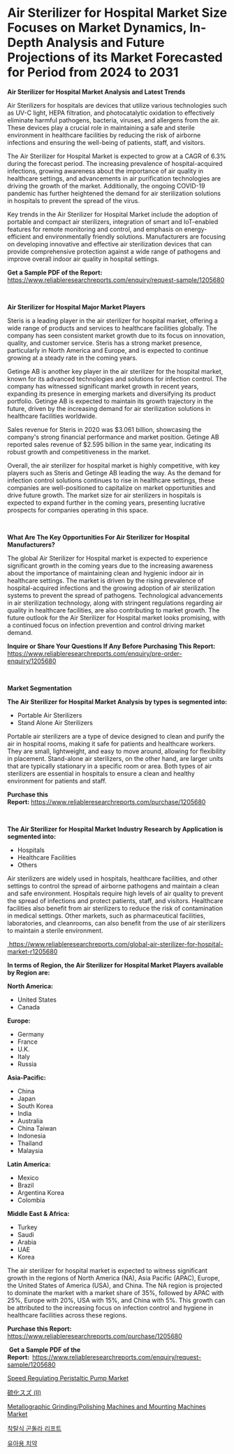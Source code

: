 <p><h1>Air Sterilizer for Hospital Market Size Focuses on Market Dynamics, In-Depth Analysis and Future Projections of its Market Forecasted for Period from 2024 to 2031</h1></p><p><strong>Air Sterilizer for Hospital Market Analysis and Latest Trends</strong></p>
<p><p>Air Sterilizers for hospitals are devices that utilize various technologies such as UV-C light, HEPA filtration, and photocatalytic oxidation to effectively eliminate harmful pathogens, bacteria, viruses, and allergens from the air. These devices play a crucial role in maintaining a safe and sterile environment in healthcare facilities by reducing the risk of airborne infections and ensuring the well-being of patients, staff, and visitors.</p><p>The Air Sterilizer for Hospital Market is expected to grow at a CAGR of 6.3% during the forecast period. The increasing prevalence of hospital-acquired infections, growing awareness about the importance of air quality in healthcare settings, and advancements in air purification technologies are driving the growth of the market. Additionally, the ongoing COVID-19 pandemic has further heightened the demand for air sterilization solutions in hospitals to prevent the spread of the virus.</p><p>Key trends in the Air Sterilizer for Hospital Market include the adoption of portable and compact air sterilizers, integration of smart and IoT-enabled features for remote monitoring and control, and emphasis on energy-efficient and environmentally friendly solutions. Manufacturers are focusing on developing innovative and effective air sterilization devices that can provide comprehensive protection against a wide range of pathogens and improve overall indoor air quality in hospital settings.</p></p>
<p><strong>Get a Sample PDF of the Report:&nbsp;</strong> <a href="https://www.reliableresearchreports.com/enquiry/request-sample/1205680">https://www.reliableresearchreports.com/enquiry/request-sample/1205680</a></p>
<p>&nbsp;</p>
<p><strong>Air Sterilizer for Hospital Major Market Players</strong></p>
<p><p>Steris is a leading player in the air sterilizer for hospital market, offering a wide range of products and services to healthcare facilities globally. The company has seen consistent market growth due to its focus on innovation, quality, and customer service. Steris has a strong market presence, particularly in North America and Europe, and is expected to continue growing at a steady rate in the coming years.</p><p>Getinge AB is another key player in the air sterilizer for the hospital market, known for its advanced technologies and solutions for infection control. The company has witnessed significant market growth in recent years, expanding its presence in emerging markets and diversifying its product portfolio. Getinge AB is expected to maintain its growth trajectory in the future, driven by the increasing demand for air sterilization solutions in healthcare facilities worldwide.</p><p>Sales revenue for Steris in 2020 was $3.061 billion, showcasing the company's strong financial performance and market position. Getinge AB reported sales revenue of $2.595 billion in the same year, indicating its robust growth and competitiveness in the market.</p><p>Overall, the air sterilizer for hospital market is highly competitive, with key players such as Steris and Getinge AB leading the way. As the demand for infection control solutions continues to rise in healthcare settings, these companies are well-positioned to capitalize on market opportunities and drive future growth. The market size for air sterilizers in hospitals is expected to expand further in the coming years, presenting lucrative prospects for companies operating in this space.</p></p>
<p>&nbsp;</p>
<p><strong>What Are The Key Opportunities For Air Sterilizer for Hospital Manufacturers?</strong></p>
<p><p>The global Air Sterilizer for Hospital market is expected to experience significant growth in the coming years due to the increasing awareness about the importance of maintaining clean and hygienic indoor air in healthcare settings. The market is driven by the rising prevalence of hospital-acquired infections and the growing adoption of air sterilization systems to prevent the spread of pathogens. Technological advancements in air sterilization technology, along with stringent regulations regarding air quality in healthcare facilities, are also contributing to market growth. The future outlook for the Air Sterilizer for Hospital market looks promising, with a continued focus on infection prevention and control driving market demand.</p></p>
<p><strong>Inquire or Share Your Questions If Any Before Purchasing This Report:</strong> <a href="https://www.reliableresearchreports.com/enquiry/pre-order-enquiry/1205680">https://www.reliableresearchreports.com/enquiry/pre-order-enquiry/1205680</a></p>
<p>&nbsp;</p>
<p><strong>Market Segmentation</strong></p>
<p><strong>The Air Sterilizer for Hospital Market Analysis by types is segmented into:</strong></p>
<p><ul><li>Portable Air Sterilizers</li><li>Stand Alone Air Sterilizers</li></ul></p>
<p><p>Portable air sterilizers are a type of device designed to clean and purify the air in hospital rooms, making it safe for patients and healthcare workers. They are small, lightweight, and easy to move around, allowing for flexibility in placement. Stand-alone air sterilizers, on the other hand, are larger units that are typically stationary in a specific room or area. Both types of air sterilizers are essential in hospitals to ensure a clean and healthy environment for patients and staff.</p></p>
<p><strong>Purchase this Report:&nbsp;</strong><a href="https://www.reliableresearchreports.com/purchase/1205680">https://www.reliableresearchreports.com/purchase/1205680</a></p>
<p>&nbsp;</p>
<p><strong>The Air Sterilizer for Hospital Market Industry Research by Application is segmented into:</strong></p>
<p><ul><li>Hospitals</li><li>Healthcare Facilities</li><li>Others</li></ul></p>
<p><p>Air sterilizers are widely used in hospitals, healthcare facilities, and other settings to control the spread of airborne pathogens and maintain a clean and safe environment. Hospitals require high levels of air quality to prevent the spread of infections and protect patients, staff, and visitors. Healthcare facilities also benefit from air sterilizers to reduce the risk of contamination in medical settings. Other markets, such as pharmaceutical facilities, laboratories, and cleanrooms, can also benefit from the use of air sterilizers to maintain a sterile environment.</p></p>
<p><a href="https://www.reliableresearchreports.com/global-air-sterilizer-for-hospital-market-r1205680">&nbsp;https://www.reliableresearchreports.com/global-air-sterilizer-for-hospital-market-r1205680</a></p>
<p><strong>In terms of Region, the Air Sterilizer for Hospital Market Players available by Region are:</strong></p>
<p>
    <p> <strong> North America: </strong>
        <ul>
            <li>United States</li>
            <li>Canada</li>
        </ul>
        </p> 
    <p> <strong> Europe: </strong>
        <ul>
            <li>Germany</li>
            <li>France</li>
            <li>U.K.</li>
            <li>Italy</li>
            <li>Russia</li>
        </ul>
        </p> 
    <p> <strong> Asia-Pacific: </strong>
        <ul>
            <li>China</li>
            <li>Japan</li>
            <li>South Korea</li>
            <li>India</li>
            <li>Australia</li>
            <li>China Taiwan</li>
            <li>Indonesia</li>
            <li>Thailand</li>
            <li>Malaysia</li>
        </ul>
        </p> 
    <p> <strong> Latin America: </strong>
        <ul>
            <li>Mexico</li>
            <li>Brazil</li>
            <li>Argentina Korea</li>
            <li>Colombia</li>
        </ul>
        </p> 
    <p> <strong> Middle East & Africa: </strong>
        <ul>
            <li>Turkey</li>
            <li>Saudi</li>
            <li>Arabia</li>
            <li>UAE</li>
            <li>Korea</li>
        </ul>
    </p>
    </p>
<p><p>The air sterilizer for hospital market is expected to witness significant growth in the regions of North America (NA), Asia Pacific (APAC), Europe, the United States of America (USA), and China. The NA region is projected to dominate the market with a market share of 35%, followed by APAC with 25%, Europe with 20%, USA with 15%, and China with 5%. This growth can be attributed to the increasing focus on infection control and hygiene in healthcare facilities across these regions.</p></p>
<p><strong>Purchase this Report: </strong><a href="https://www.reliableresearchreports.com/purchase/1205680">https://www.reliableresearchreports.com/purchase/1205680</a></p>
<p>&nbsp;<strong>Get a Sample PDF of the Report:&nbsp;&nbsp;</strong><a href="https://www.reliableresearchreports.com/enquiry/request-sample/1205680">https://www.reliableresearchreports.com/enquiry/request-sample/1205680</a></p>
<p><strong></strong></p>
<p><p><a href="https://www.linkedin.com/pulse/global-speed-regulating-peristaltic-pump-market-product-type-1umoc?trackingId=8rVWQtOLoQh%2F7x943AUSAg%3D%3D">Speed Regulating Peristaltic Pump Market</a></p><p><a href="https://github.com/RandallRunte2023/Market-Research-Report-List-1/blob/main/9132863167946.md">硫化スズ (II)</a></p><p><a href="https://github.com/shahriarnajimjoy333/Market-Research-Report-List-1/blob/main/metallographic-grindingpolishing-machines-and-mounting-machines-market.md">Metallographic Grinding/Polishing Machines and Mounting Machines Market</a></p><p><a href="https://github.com/kimvicki3212024/Market-Research-Report-List-1/blob/main/4989043181771.md">착탈식 곤돌라 리프트</a></p><p><a href="https://github.com/marufmohassin05/Market-Research-Report-List-1/blob/main/5981929181772.md">유아용 치약</a></p></p>